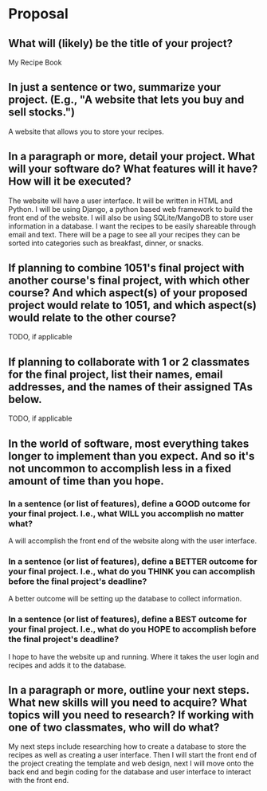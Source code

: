 # Proposal

## What will (likely) be the title of your project?

My Recipe Book

## In just a sentence or two, summarize your project. (E.g., "A website that lets you buy and sell stocks.")

A website that allows you to store your recipes.

## In a paragraph or more, detail your project. What will your software do? What features will it have? How will it be executed?

The website will have a user interface. It will be written in HTML and Python. I will be using Django, a python based web framework to build the front end of the website. I will also be using SQLite/MangoDB to store user information in a database. I want the recipes to be easily shareable through email and text. There will be a page to see all your recipes they can be sorted into categories such as breakfast, dinner, or snacks.

## If planning to combine 1051's final project with another course's final project, with which other course? And which aspect(s) of your proposed project would relate to 1051, and which aspect(s) would relate to the other course?

TODO, if applicable

## If planning to collaborate with 1 or 2 classmates for the final project, list their names, email addresses, and the names of their assigned TAs below.

TODO, if applicable

## In the world of software, most everything takes longer to implement than you expect. And so it's not uncommon to accomplish less in a fixed amount of time than you hope.

### In a sentence (or list of features), define a GOOD outcome for your final project. I.e., what WILL you accomplish no matter what?

A will accomplish the front end of the website along with the user interface.

### In a sentence (or list of features), define a BETTER outcome for your final project. I.e., what do you THINK you can accomplish before the final project's deadline?

A better outcome will be setting up the database to collect information.



### In a sentence (or list of features), define a BEST outcome for your final project. I.e., what do you HOPE to accomplish before the final project's deadline?

I hope to have the website up and running. Where it takes the user login and recipes and adds it to the database.

## In a paragraph or more, outline your next steps. What new skills will you need to acquire? What topics will you need to research? If working with one of two classmates, who will do what?

My next steps include researching how to create a database to store the recipes as well as creating a user interface. Then I will start the front end of the project creating the template and web design, next I will move onto the back end and begin coding for the database and user interface to interact with the front end. 
